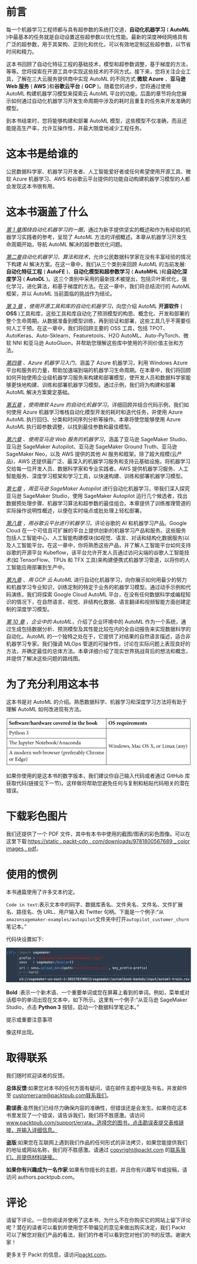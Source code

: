<title>B16890_Preface_Final_VK_ePub</title>

# 前言

每一个机器学习工程师都与具有超参数的系统打交道，**自动化机器学习** ( **AutoML** )中最基本的任务就是自动设置这些超参数以优化性能。最新的深度神经网络具有广泛的超参数，用于其架构、正则化和优化，可以有效地定制这些超参数，以节省时间和精力。

这本书回顾了自动化特征工程的基础技术，模型和超参数调整，基于梯度的方法，等等。您将探索在开源工具中实现这些技术的不同方式。接下来，您将关注企业工具，了解在三大云服务提供商中实现 AutoML 的不同方式:**微软 Azure** 、**亚马逊 Web 服务** ( **AWS** )和**谷歌云平台** ( **GCP** )。随着您的进步，您将通过使用 AutoML 构建机器学习模型来探索云 AutoML 平台的功能。后面的章节将向您展示如何通过自动化机器学习开发生命周期中涉及的耗时且重复的任务来开发准确的模型。

到本书结束时，您将能够构建和部署 AutoML 模型，这些模型不仅准确，而且还能提高生产率，允许互操作性，并最大限度地减少工程任务。

# 这本书是给谁的

公民数据科学家、机器学习开发者、人工智能爱好者或任何希望使用开源工具、微软 Azure 机器学习、AWS 和谷歌云平台提供的功能自动构建机器学习模型的人都会发现这本书很有用。

# 这本书涵盖了什么

[*第 1 章*](B16890_01_Final_VK_ePub.xhtml#_idTextAnchor014)*围绕自动化机器学习的一圈*，通过为新手提供坚实的概述和作为有经验的机器学习实践者的参考，呈现了 AutoML 方法的详细概述。本章从机器学习开发生命周期开始，导航 AutoML 解决的超参数优化问题。

[*第二章*](B16890_02_Final_VK_ePub.xhtml#_idTextAnchor049)*自动化机器学习、算法和技术*，允许公民数据科学家在没有丰富经验的情况下构建 AI 解决方案。在这一章中，我们从三个类别来回顾 AutoML 的当前发展:**自动化特征工程** ( **AutoFE** )、**自动化模型和超参数学习** ( **AutoMHL** )和**自动化深度学习** ( **AutoDL** )。这三个类别中采用的最新技术被提出，包括贝叶斯优化，强化学习，进化算法，和基于梯度的方法。在这一章中，我们将总结流行的 AutoML 框架，并以 AutoML 当前面临的挑战作为结论。

[*第 3 章*](B16890_03_Final_VK_ePub.xhtml#_idTextAnchor058) ，*使用开源工具和库的自动化机器学习*，向您介绍 AutoML **开源软件** ( **OSS** )工具和库，这些工具和库自动化了预测模型的构思、概念化、开发和部署的整个生命周期。从数据准备到模型训练，再到验证和部署，这些工具几乎不需要任何人工干预。在这一章中，我们将回顾主要的 OSS 工具，包括 TPOT、AutoKeras、Auto-Sklearn、Featuretools、H2O AutoML、Auto-PyTorch、微软 NNI 和亚马逊 AutoGluon，并帮助您理解这些库中使用的不同价值主张和方法。

[*第四章*](B16890_04_Final_VK_ePub.xhtml#_idTextAnchor076) 、*Azure 机器学习入门*，涵盖了 Azure 机器学习，利用 Windows Azure 平台和服务的力量，帮助加速端到端的机器学习生命周期。在本章中，我们将回顾如何开始使用企业级机器学习服务来构建和部署模型，使开发人员和数据科学家能够更快地构建、训练和部署机器学习模型。通过示例，我们将为构建和部署 AutoML 解决方案奠定基础。

[*第五章*](B16890_05_Final_VK_ePub.xhtml#_idTextAnchor084) ，*使用微软 Azure 的自动化机器学习*，详细回顾并结合代码示例，我们如何使用 Azure 机器学习堆栈自动化模型开发的耗时和迭代任务，并使用 Azure AutoML 执行回归、分类和时间序列分析等操作。本章将使您能够使用 Azure AutoML 执行超参数调整，以找到最佳参数和最佳模型。

[*第六章*](B16890_06_Final_VK_ePub.xhtml#_idTextAnchor091) 、*使用亚马逊 Web 服务的机器学习*，涵盖了亚马逊 SageMaker Studio、亚马逊 SageMaker Autopilot、亚马逊 SageMaker Ground Truth、亚马逊 SageMaker Neo，以及 AWS 提供的其他 AI 服务和框架。除了超大规模(云产品)，AWS 还提供最广泛、最深入的机器学习服务和支持云基础设施，将机器学习交给每一位开发人员、数据科学家和专业实践者。AWS 提供机器学习服务、人工智能服务、深度学习框架和学习工具，以快速构建、训练和部署机器学习模型。

[*第七章*](B16890_07_Final_VK_ePub.xhtml#_idTextAnchor100) ，*用亚马逊 SageMaker Autopilot* 进行自动化机器学习，带我们深入探究亚马逊 SageMaker Studio，使用 SageMaker Autopilot 运行几个候选者，找出数据预处理步骤、机器学习算法和超参数的最佳组合。本章提供了训练推理管道的实际操作说明性概述，以便在实时端点或批处理上轻松部署。

[*第八章*](B16890_08_Final_VK_ePub.xhtml#_idTextAnchor110) ，*用谷歌云平台进行机器学习*，评论谷歌的 AI 和机器学习产品。Google Cloud 在一个可信且可扩展的平台上提供创新的机器学习产品和服务。这些服务包括人工智能中心、人工智能构建模块(如视觉、语言、对话和结构化数据服务)以及人工智能平台。在这一章中，你将熟悉这些产品，并了解人工智能平台如何支持谷歌的开源平台 Kubeflow，该平台允许开发人员通过访问尖端的谷歌人工智能技术(如 TensorFlow、TPUs 和 TFX 工具)来构建便携式机器学习管道，以将你的人工智能应用部署到生产中。

[*第九章*](B16890_09_Final_VK_ePub.xhtml#_idTextAnchor119) 、*用 GCP 云 AutoML* 进行自动化机器学习，向你展示如何用最少的努力和机器学习专业知识，训练定制的特定于业务的机器学习模型。通过动手示例和代码演练，我们将探索 Google Cloud AutoML 平台，在没有任何数据科学或编程知识的情况下，在自然语言、视觉、非结构化数据、语言翻译和视频智能方面创建定制的深度学习模型。

[*第 10 章*](B16890_10_Final_VK_ePub.xhtml#_idTextAnchor128) ，*企业中的 AutoML*，介绍了企业环境中的 AutoML 作为一个系统，通过生成包括数据分析、预测模型及其性能比较在内的全自动报告来实现数据科学的自动化。AutoML 的一个独特之处在于，它提供了对结果的自然语言描述，适合非机器学习专家。我们强调 MLOps 管道的可操作性，讨论在实际问题上表现良好的方法，并确定最佳的总体方法。本章详细介绍了现实世界挑战背后的想法和概念，并提供了解决这些问题的路线图。

# 为了充分利用这本书

这本书是对 AutoML 的介绍。熟悉数据科学、机器学习和深度学习方法将有助于理解 AutoML 如何改进现有方法。

![](img/Table_Preface_1_B16890.jpg)

如果你使用的是这本书的数字版本，我们建议你自己输入代码或者通过 GitHub 库获取代码(链接见下一节)。这样做将帮助您避免任何与复制和粘贴代码相关的潜在错误。

# 下载彩色图片

我们还提供了一个 PDF 文件，其中有本书中使用的截图/图表的彩色图像。可以在这里下载:[https://static . packt-cdn . com/downloads/9781800567689 _ color images . pdf](https://static.packt-cdn.com/downloads/9781800567689_ColorImages.pdf)。

# 使用的惯例

本书通篇使用了许多文本约定。

`Code in text`:表示文本中的码字、数据库表名、文件夹名、文件名、文件扩展名、路径名、伪 URL、用户输入和 Twitter 句柄。下面是一个例子:“从`amazonsagemaker-examples/autopilot`文件夹中打开`autopilot_customer_churn`笔记本。”

代码块设置如下:

![](img/Figure_Preface_1_B16890.jpg)

**Bold** :表示一个新术语、一个重要单词或您在屏幕上看到的单词。例如，菜单或对话框中的单词出现在文本中，如下所示。这里有一个例子:“从亚马逊 SageMaker Studio，点击 **Python 3** 按钮，启动一个数据科学笔记本。”

提示或重要注意事项

像这样出现。

# 取得联系

我们随时欢迎读者的反馈。

**总体反馈**:如果您对本书的任何方面有疑问，请在邮件主题中提及书名，并发邮件至 customercare@packtpub.com联系我们。

**勘误表**:虽然我们已经尽力确保内容的准确性，但错误还是会发生。如果你在这本书里发现了一个错误，请告诉我们，我们将不胜感激。请访问 www.packtpub.com/support/errata，选择您的图书，点击勘误表提交表格链接，并输入详细信息。

**盗版**:如果您在互联网上遇到我们作品的任何形式的非法拷贝，如果您能提供我们的地址或网站名称，我们将不胜感激。请通过 copyright@packt.com 的[联系我们，并提供材料链接。](mailto:copyright@packt.com)

**如果你有兴趣成为一名作家**:如果有你擅长的主题，并且你有兴趣写书或投稿，请访问 authors.packtpub.com。

# 评论

请留下评论。一旦你阅读并使用了这本书，为什么不在你购买它的网站上留下评论呢？潜在的读者可以看到并使用您不带偏见的意见来做出购买决定，我们 Packt 可以了解您对我们产品的看法，我们的作者可以看到您对他们的书的反馈。谢谢大家！

更多关于 Packt 的信息，请访问[packt.com](http://packt.com)。